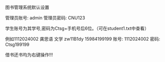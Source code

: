 图书管理系统默认设置

管理员账号: admin
管理员密码: CNU123

学生账号为其学号,密码为Ctsg+手机号后6位。（可在student1.txt中查看）

例如1112024002 龚思语 文学 zw11B1dy 15984199199
账号: 1112024002
密码: Ctsg199199

借书还书均为右键操作!!!